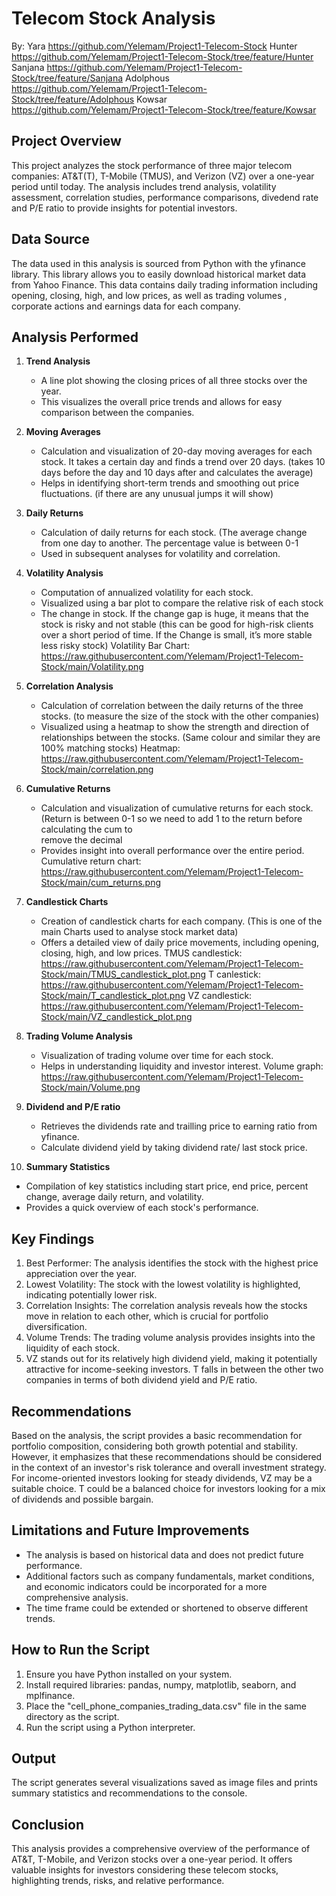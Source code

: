 # Telecom Stock Analysis
By: Yara  https://github.com/Yelemam/Project1-Telecom-Stock
    Hunter https://github.com/Yelemam/Project1-Telecom-Stock/tree/feature/Hunter
    Sanjana https://github.com/Yelemam/Project1-Telecom-Stock/tree/feature/Sanjana
    Adolphous https://github.com/Yelemam/Project1-Telecom-Stock/tree/feature/Adolphous
    Kowsar https://github.com/Yelemam/Project1-Telecom-Stock/tree/feature/Kowsar
    
## Project Overview
   This project analyzes the stock performance of three major telecom companies: AT&T(T), T-Mobile (TMUS), and Verizon (VZ) over a one-year period until today. 
   The analysis includes trend analysis, volatility assessment, correlation studies, performance comparisons, divedend rate and P/E ratio to provide insights for
   potential investors.

## Data Source
   The data used in this analysis is sourced from Python with the yfinance library. This library allows you to easily download historical market data from Yahoo
   Finance. This data contains daily trading information including opening, closing, high, and low prices, 
   as well as trading volumes , corporate actions and earnings data for each company.

## Analysis Performed

1. **Trend Analysis**
   - A line plot showing the closing prices of all three stocks over the year.
   - This visualizes the overall price trends and allows for easy comparison between the companies.

2. **Moving Averages**
   - Calculation and visualization of 20-day moving averages for each stock. It takes a certain day and finds a trend over 20 days. (takes 10 days before the day 
     and 10 days after and calculates the average)
   - Helps in identifying short-term trends and smoothing out price fluctuations. (if there are any unusual jumps it will show)

3. **Daily Returns**
   - Calculation of daily returns for each stock. (The average change from one day to another. The percentage value is between 0-1
   - Used in subsequent analyses for volatility and correlation.

4. **Volatility Analysis**
   - Computation of annualized volatility for each stock.
   - Visualized using a bar plot to compare the relative risk of each stock
   - The change in stock. If the change gap is huge, it means that the stock is risky and not stable (this can be good for high-risk clients over a short period
     of time. If the Change is small, it’s more stable less risky stock)
     Volatility Bar Chart: https://raw.githubusercontent.com/Yelemam/Project1-Telecom-Stock/main/Volatility.png
     
5. **Correlation Analysis**
   - Calculation of correlation between the daily returns of the three stocks. (to measure the size of the stock with the other companies)
   - Visualized using a heatmap to show the strength and direction of relationships between the stocks. (Same colour and similar they are 100% matching stocks)
     Heatmap: https://raw.githubusercontent.com/Yelemam/Project1-Telecom-Stock/main/correlation.png
     
6. **Cumulative Returns**
   - Calculation and visualization of cumulative returns for each stock. (Return is between 0-1 so we need to add 1 to the return before calculating the cum to  
     remove the decimal 
   - Provides insight into overall performance over the entire period.
    Cumulative return chart: https://raw.githubusercontent.com/Yelemam/Project1-Telecom-Stock/main/cum_returns.png

7. **Candlestick Charts**
   - Creation of candlestick charts for each company. (This is one of the main Charts used to analyse stock market data)
   - Offers a detailed view of daily price movements, including opening, closing, high, and low prices.
     TMUS candlestick:  https://raw.githubusercontent.com/Yelemam/Project1-Telecom-Stock/main/TMUS_candlestick_plot.png 
     T canlestick: https://raw.githubusercontent.com/Yelemam/Project1-Telecom-Stock/main/T_candlestick_plot.png
     VZ candlestick: https://raw.githubusercontent.com/Yelemam/Project1-Telecom-Stock/main/VZ_candlestick_plot.png
     
8. **Trading Volume Analysis**
   - Visualization of trading volume over time for each stock.
   - Helps in understanding liquidity and investor interest.
     Volume graph: https://raw.githubusercontent.com/Yelemam/Project1-Telecom-Stock/main/Volume.png
     
9. **Dividend and P/E ratio**
   - Retrieves the dividends rate and trailling price to earning ratio from yfinance.
   - Calculate dividend yield by taking dividend rate/ last stock price.
  
10. **Summary Statistics**
   - Compilation of key statistics including start price, end price, percent change, average daily return, and volatility.
   - Provides a quick overview of each stock's performance.

## Key Findings

1. Best Performer: The analysis identifies the stock with the highest price appreciation over the year.
2. Lowest Volatility: The stock with the lowest volatility is highlighted, indicating potentially lower risk.
3. Correlation Insights: The correlation analysis reveals how the stocks move in relation to each other,
   which is crucial for portfolio diversification.
4. Volume Trends: The trading volume analysis provides insights into the liquidity
   of each stock.
5. VZ stands out for its relatively high dividend yield, making it potentially attractive for income-seeking investors. T falls in between the other two companies in terms of both dividend yield and P/E ratio.

## Recommendations

Based on the analysis, the script provides a basic recommendation for portfolio composition, considering both growth potential and stability. 
However, it emphasizes that these recommendations should be considered in the context of an investor's risk tolerance and overall investment strategy.
For income-oriented investors looking for steady dividends, VZ may be a suitable choice. T could be a balanced choice for investors looking for a mix 
of dividends and possible bargain.

## Limitations and Future Improvements

- The analysis is based on historical data and does not predict future performance.
- Additional factors such as company fundamentals, market conditions, and economic indicators could be incorporated for a more comprehensive analysis.
- The time frame could be extended or shortened to observe different trends.

## How to Run the Script

1. Ensure you have Python installed on your system.
2. Install required libraries: pandas, numpy, matplotlib, seaborn, and mplfinance.
3. Place the "cell_phone_companies_trading_data.csv" file in the same directory as the script.
4. Run the script using a Python interpreter.

## Output

The script generates several visualizations saved as image files and prints summary statistics and recommendations to the console.

## Conclusion

This analysis provides a comprehensive overview of the performance of AT&T, T-Mobile, and Verizon stocks over a one-year period. It offers valuable insights 
for investors considering these telecom stocks, highlighting trends, risks, and relative performance.
